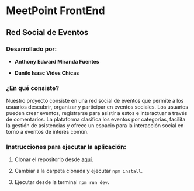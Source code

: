 # MeetPoint FrontEnd

## Red Social de Eventos

### Desarrollado por:
- **Anthony Edward Miranda Fuentes**

- **Danilo Isaac Vides Chicas**

### ¿En qué consiste?

Nuestro proyecto consiste en una red social de eventos que permite a los usuarios descubrir, organizar y participar en eventos sociales. Los usuarios pueden crear eventos, registrarse para asistir a estos e interactuar a través de comentarios. La plataforma clasifica los eventos por categorías, facilita la gestión de asistencias y ofrece un espacio para la interacción social en torno a eventos de interés común.

### Instrucciones para ejecutar la aplicación:

1. Clonar el repositorio desde [aquí](https://github.com/AnthonyEMF/meetpoint-frontend.git).

2. Cambiar a la carpeta clonada y ejecutar `npm install`.

3. Ejecutar desde la terminal `npm run dev`.